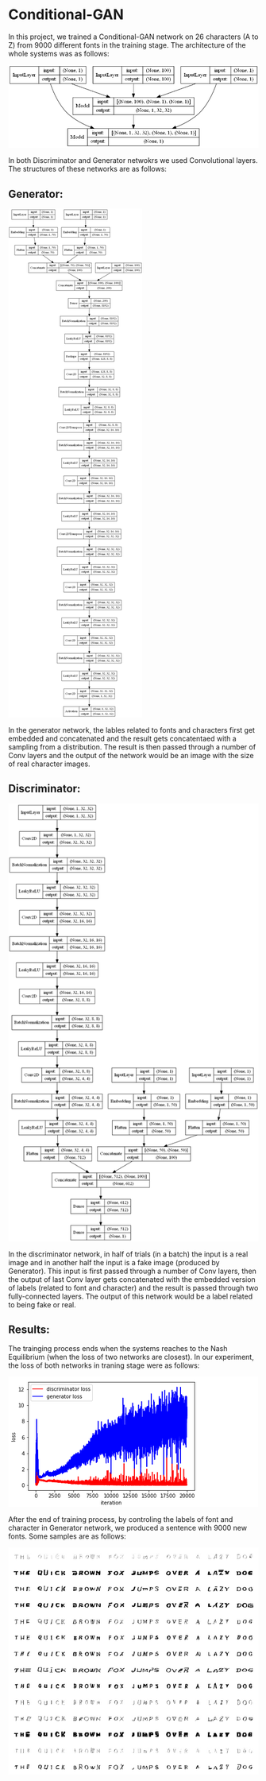 # Conditional-GAN
In this project, we trained a Conditional-GAN network on 26 characters (A to Z) from 9000 different fonts in the training stage. The architecture of the whole systems was as follows:

![](structure/mixed.png)

In both Discriminator and Generator netwokrs we used Convolutional layers. The structures of these networks are as follows:

## Generator:

![](structure/generator.png)

In the generator network, the lables related to fonts and characters first get embedded and concatenated and the result gets concatentaed with a sampling from a distribution. The result is then passed through a number of Conv layers and the output of the network would be an image with the size of real character images.

## Discriminator:

![](structure/discriminator.png)

In the discriminator network, in half of trials (in a batch) the input is a real image and in another half the input is a fake image (produced by Generator). This input is first passed through a number of Conv layers, then the output of last Conv layer gets concatenated with the embedded version of labels (related to font and character) and the result is passed through two fully-connected layers. The output of this network would be a label related to being fake or real.


## Results:

The trainging process ends when the systems reaches to the Nash Equilibrium (when the loss of two networks are closest). In our experiment, the loss of both networks in traning stage were as follows:

![](images/loss.png)

After the end of training process, by controling the labels of font and character in Generator network, we produced a sentence with 9000 new fonts. Some samples are as follows:

![](images/fonts.png)
